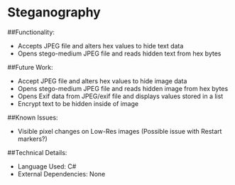 # Steganography

##Functionality:
- Accepts JPEG file and alters hex values to hide text data
- Opens stego-medium JPEG file and reads hidden text from hex bytes

##Future Work:
- Accept JPEG file and alters hex values to hide image data
- Opens stego-medium JPEG file and reads hidden image from hex bytes
- Opens Exif data from JPEG/exif file and displays values stored in a list
- Encrypt text to be hidden inside of image

##Known Issues:
- Visible pixel changes on Low-Res images (Possible issue with Restart markers?)


##Technical Details:
- Language Used: C#
- External Dependencies: None

